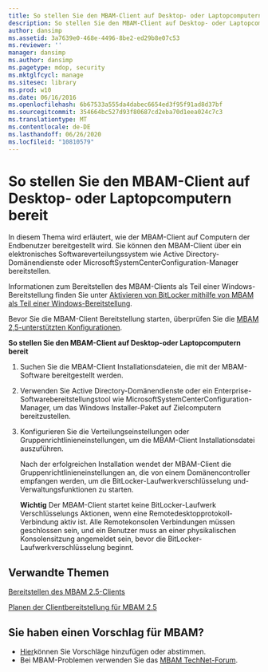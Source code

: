 ```yaml
---
title: So stellen Sie den MBAM-Client auf Desktop- oder Laptopcomputern bereit
description: So stellen Sie den MBAM-Client auf Desktop- oder Laptopcomputern bereit
author: dansimp
ms.assetid: 3a7639e0-468e-4496-8be2-ed29b8e07c53
ms.reviewer: ''
manager: dansimp
ms.author: dansimp
ms.pagetype: mdop, security
ms.mktglfcycl: manage
ms.sitesec: library
ms.prod: w10
ms.date: 06/16/2016
ms.openlocfilehash: 6b67533a555da4dabec6654ed3f95f91ad8d37bf
ms.sourcegitcommit: 354664bc527d93f80687cd2eba70d1eea024c7c3
ms.translationtype: MT
ms.contentlocale: de-DE
ms.lasthandoff: 06/26/2020
ms.locfileid: "10810579"
---
```

# So stellen Sie den MBAM-Client auf Desktop- oder Laptopcomputern bereit


In diesem Thema wird erläutert, wie der MBAM-Client auf Computern der Endbenutzer bereitgestellt wird. Sie können den MBAM-Client über ein elektronisches Softwareverteilungssystem wie Active Directory-Domänendienste oder MicrosoftSystemCenterConfiguration-Manager bereitstellen.

Informationen zum Bereitstellen des MBAM-Clients als Teil einer Windows-Bereitstellung finden Sie unter [Aktivieren von BitLocker mithilfe von MBAM als Teil einer Windows-Bereitstellung](how-to-enable-bitlocker-by-using-mbam-as-part-of-a-windows-deploymentmbam-25.md).

Bevor Sie die MBAM-Client Bereitstellung starten, überprüfen Sie die [MBAM 2,5-unterstützten Konfigurationen](mbam-25-supported-configurations.md).

**So stellen Sie den MBAM-Client auf Desktop-oder Laptopcomputern bereit**

1.  Suchen Sie die MBAM-Client Installationsdateien, die mit der MBAM-Software bereitgestellt werden.

2.  Verwenden Sie Active Directory-Domänendienste oder ein Enterprise-Softwarebereitstellungstool wie MicrosoftSystemCenterConfiguration-Manager, um das Windows Installer-Paket auf Zielcomputern bereitzustellen.

3.  Konfigurieren Sie die Verteilungseinstellungen oder Gruppenrichtlinieneinstellungen, um die MBAM-Client Installationsdatei auszuführen.

    Nach der erfolgreichen Installation wendet der MBAM-Client die Gruppenrichtlinieneinstellungen an, die von einem Domänencontroller empfangen werden, um die BitLocker-Laufwerkverschlüsselung und-Verwaltungsfunktionen zu starten.

    **Wichtig**  Der MBAM-Client startet keine BitLocker-Laufwerk Verschlüsselungs Aktionen, wenn eine Remotedesktopprotokoll-Verbindung aktiv ist. Alle Remotekonsolen Verbindungen müssen geschlossen sein, und ein Benutzer muss an einer physikalischen Konsolensitzung angemeldet sein, bevor die BitLocker-Laufwerkverschlüsselung beginnt.

     


## Verwandte Themen
[Bereitstellen des MBAM 2.5-Clients](deploying-the-mbam-25-client.md)

[Planen der Clientbereitstellung für MBAM 2.5](planning-for-mbam-25-client-deployment.md)

 

## Sie haben einen Vorschlag für MBAM?
- [Hier](http://mbam.uservoice.com/forums/268571-microsoft-bitlocker-administration-and-monitoring)können Sie Vorschläge hinzufügen oder abstimmen. 
- Bei MBAM-Problemen verwenden Sie das [MBAM TechNet-Forum](https://social.technet.microsoft.com/Forums/home?forum=mdopmbam). 





